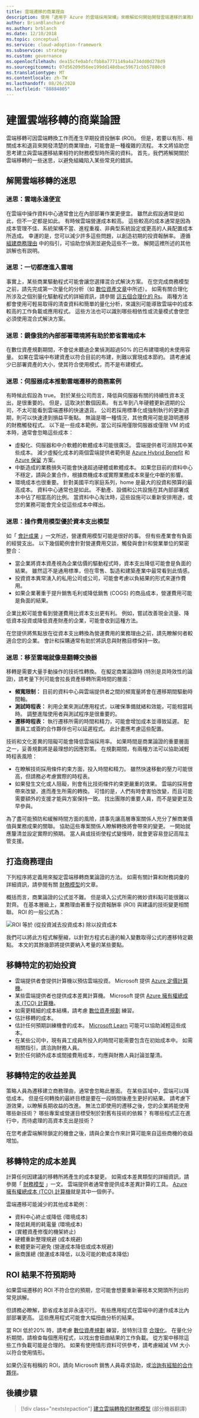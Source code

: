 ```yaml
---
title: 雲端遷移的商業理由
description: 使用「適用于 Azure 的雲端採用架構」來瞭解如何開始開發雲端遷移的業務理由。
author: BrianBlanchard
ms.author: brblanch
ms.date: 12/10/2018
ms.topic: conceptual
ms.service: cloud-adoption-framework
ms.subservice: strategy
ms.custom: governance
ms.openlocfilehash: dea15cfe0abfcfbb8a7771149a4a734dd0d278d9
ms.sourcegitcommit: 07d56209d56ee199dd148dbac59671cbb57880c0
ms.translationtype: MT
ms.contentlocale: zh-TW
ms.lasthandoff: 08/26/2020
ms.locfileid: "88884805"
---
```

# <a name="build-a-business-justification-for-cloud-migration"></a>建置雲端移轉的商業論證

雲端移轉可因雲端轉換工作而產生早期投資投酬率 (ROI)。 但是，若要以有形、相關成本和退貨來開發清楚的商業理由，可能會是一種複雜的流程。 本文將協助您思考建立與雲端遷移結果相符的財務模型時所需的資料。 首先，我們將解開關於雲端移轉的一些迷思，以避免組織陷入某些常見的錯誤。

## <a name="dispelling-cloud-migration-myths"></a>解開雲端移轉的迷思

### <a name="myth-the-cloud-is-always-cheaper"></a>迷思：雲端永遠便宜

在雲端中操作資料中心通常會比在內部部署作業更便宜。 雖然此假設通常是如此，但不一定都是如此。 有時候雲端營運成本較高。 這些較高的成本通常是因為成本管理不佳、系統架構不當、進程重複、非典型系統設定或更高的人員配置成本所造成。 幸運的是，您可以減少許多這些問題，以創造初期的投資報酬率。 遵循 [組建商務理由](#build-the-business-justification) 中的指引，可協助您偵測並避免這些不一致。 解開這裡所述的其他誤解也有説明。

### <a name="myth-everything-should-go-into-the-cloud"></a>迷思：一切都應進入雲端

事實上，某些商業驅動程式可能會讓您選擇混合式解決方案。 在您完成商務模型之前，請先完成第一次量化的分析（如 [數位資產文章](../digital-estate/5-rs-of-rationalization.md)中所述）。 如需有關合理化所涉及之個別量化驅動程式的詳細資訊，請參閱 [這五個合理化的 Rs](../digital-estate/5-rs-of-rationalization.md)。 兩種方法都會使用可輕易取得的清查資料和簡單的量化分析，來識別可能導致雲端中的成本較高的工作負載或應用程式。 這些方法也可以識別哪些相依性或流量模式會使您必須使用混合式解決方案。

### <a name="myth-mirroring-my-on-premises-environment-will-help-me-save-money-in-the-cloud"></a>迷思：鏡像我的內部部署環境將有助於節省雲端成本

在數位資產規劃期間，不會從未聽過企業偵測超過50% 的已布建環境的未使用容量。 如果在雲端中布建資產以符合目前的布建，則難以實現成本節約。 請考慮減少已部署資產的大小，使其符合使用模式，而不是布建模式。

### <a name="myth-server-costs-drive-business-cases-for-cloud-migration"></a>迷思：伺服器成本推動雲端遷移的商務案例

有時候此假設為 true。 對於某些公司而言，降低與伺服器有關的持續性資本支出，是很重要的。 但是，這取決於數個因素。 有五年到八年硬體更新週期的公司，不太可能看到雲端遷移的快速退貨。 公司若採用標準化或強制執行的更新週期，則可以快速達到損益平衡點。 無論是哪一種情況，其他費用可能是證明遷移的財務觸發程式。 以下是一些成本範例，當公司採用僅限伺服器或僅限 VM 的成本時，通常會忽略這些成本：

- 虛擬化、伺服器和中介軟體的軟體成本可能很廣泛。 雲端提供者可消除其中某些成本。 減少虛擬化成本的兩個雲端提供者範例是 [Azure Hybrid Benefit](https://azure.microsoft.com/pricing/hybrid-benefit/#services) 和 [Azure 保留](https://azure.microsoft.com/reservations) 方案。
- 中斷造成的業務損失可能會快速超過硬體或軟體成本。 如果您目前的資料中心不穩定，請與企業合作，根據商機成本或實際業務成本來量化中斷的影響。
- 環境成本也很重要。 針對美國平均家庭系列，home 是最大的投資和預算的最高成本。 資料中心通常也是如此。 不動產、設備和公共設施在其內部部署成本中佔了相當高的比例。 當資料中心淘汰時，這些設施可以重新安排用途，或您的業務可能會完全從這些成本中釋出。

### <a name="myth-an-operating-expense-model-is-better-than-a-capital-expense-model"></a>迷思：操作費用模型優於資本支出模型

如「 [會計成果](./business-outcomes/fiscal-outcomes.md) 」一文所述，營運費用模型可能是很好的事。 但有些產業會有負面的經營支出。 以下幾個範例會針對營運費用交談，觸發與會計和營業單位的緊密整合：

- 當企業將資本資產視為企業估價的驅動程式時，資本支出降低可能會是負面的結果。 雖然這不是通用標準，但在零售、製造和建築產業中最常看到此情感。
- 投資資本異常湧入的私用公司或公司，可能會考慮以負結果的形式來運作費用。
- 如果企業著重于提升銷售毛利或降低銷售 (COGS) 的商品成本，營運費用可能是負面的結果。

企業比較可能會看到營運費用比資本支出更有利。 例如，嘗試改善現金流量、降低資本投資或降低資產財產的企業，可能會收到這種方法。

在您提供將焦點放在從資本支出轉換為營運費用的業務理由之前，請先瞭解何者較適合您的企業。 會計和採購通常有助於將訊息與財務目標保持一致。

### <a name="myth-moving-to-the-cloud-is-like-flipping-a-switch"></a>迷思：移至雲端就像是翻轉交換器

移轉是需要大量手動操作的技術性轉換。 在擬定商業論證時 (特別是具時效性的論證)，請考量下列可能會拉長資產移轉所需時間的層面：

- **頻寬限制：** 目前的資料中心與雲端提供者之間的頻寬量將會在遷移期間驅動時間軸。
- **測試時程表：** 利用企業來測試應用程式，以確保準備就緒和效能，可能相當耗時。 調整進階使用者與測試程序是很重要的。
- **遷移時程表：** 執行遷移所需的時間和精力，可能會增加成本並導致延遲。 配置員工或簽約合作夥伴也可以延遲程式。 此計畫應考慮這些配置。

技術和文化差異的阻礙可能會降低雲端採用率。 如果時間是商業論證的重要層面之一，妥善規劃將是最理想的因應對策。 在規劃期間，有兩種方法可以協助減輕時程表風險：

- 在瞭解技術採用條件約束方面，投入時間和精力。 雖然快速移動的壓力可能很高，但請務必考慮實際的時程表。
- 如果發生文化或人阻礙，則會有比技術條件約束更嚴重的效果。 雲端的採用會帶來改變，進而產生所需的轉換。 可惜的是，人們有時會害怕改變，而且可能需要額外的支援才能與方案保持一致。 找出團隊的重要人員，而不是變更並及早參與。

為了盡可能預防和緩解時間方面的風險，請事先讓高層專案關係人充分了解商業價值與業務成果的關聯。 協助這些專案關係人瞭解轉換將會帶來的變更。 一開始就應釐清並設定實際的預期。 當人員或技術使程式變慢時，就會更容易登記高階主管支援。

## <a name="build-the-business-justification"></a>打造商務理由

下列程序將定義用來擬定雲端移轉商業論證的方法。 如需有關計算和財務詞彙的詳細資訊，請參閱有關 [財務模型](./financial-models.md)的文章。

概括而言，商業論證的公式並不難。 但是填入公式所需的微妙資料點可能很難以對齊。 在基本層級上，業務理由著重于投資報酬率 (ROI) 與建議的技術變更相關聯。 ROI 的一般公式為：

![ROI 等於 (從投資減去投資成本) 除以投資成本](../_images/strategy/formula-roi.png)

我們可以將此方程式解壓縮，以針對方程式右邊的輸入變數取得公式的遷移特定觀點。 本文的其餘幾節將提供要納入考量的某些要點。

## <a name="migration-specific-initial-investment"></a>移轉特定的初始投資

- 雲端提供者會提供計算機以預估雲端投資。 Microsoft 提供 [Azure 定價計算機](https://azure.microsoft.com/pricing/calculator)。
- 某些雲端提供者也提供成本差異計算機。 Microsoft 提供 [Azure 擁有權總成本 (TCO) 計算機](https://azure.microsoft.com/pricing/tco/calculator)。
- 如需更精細的成本結構，請考慮 [數位資產規劃](../digital-estate/index.md) 練習。
- 估計移轉的成本。
- 估計任何預期訓練機會的成本。 [Microsoft Learn](/learn) 可能可以協助減輕這些成本。
- 在某些公司中，現有員工成員所投入的時間可能需要包含在初始成本中。 如需相關指引，請洽詢財務人員。
- 對於任何額外成本或間接費用成本，均應與財務人員討論並釐清。

## <a name="migration-specific-revenue-deltas"></a>移轉特定的收益差異

策略人員為遷移建立商務理由，通常會忽略此層面。 在某些區域中，雲端可以降低成本。 但是任何轉換的最終目標是要在一段時間後產生更好的結果。 請考慮下游效果，以瞭解長期收益的改進。 無法立即使用的遷移之後，您的企業將能使用哪些新技術？ 哪些專案或營運目標受制於對舊有技術的依賴？ 有哪些程式正在進行中，而待處理的高資本支出是技術？

在您考慮雲端解除鎖定的機會之後，請與企業合作來計算可能來自這些商機的收益增加。

## <a name="migration-specific-cost-deltas"></a>移轉特定的成本差異

計算任何因建議的移轉所將產生的成本變更。 如需成本差異類型的詳細資訊，請參閱「 [財務模型](./financial-models.md) 」一文。 雲端提供者通常會提供成本差異計算的工具。 [Azure 擁有權總成本 (TCO) 計算機](https://azure.microsoft.com/pricing/tco/calculator)就是其中一個例子。

雲端遷移可能減少的其他成本範例：

- 資料中心終止或降低 (環境成本) 
- 降低耗用的耗電量 (環境成本) 
-  (實體資產修復的機架終止) 
- 硬體重新整理規避 (成本規避) 
- 軟體更新可避免 (營運成本降低或成本規避) 
- 廠商匯總 (營運成本降低，以及可能的軟成本降低) 

## <a name="when-roi-results-are-surprising"></a>ROI 結果不符預期時

如果雲端遷移的 ROI 不符合您的預期，您可能會想要重新審視本文開頭所列出的常見誤解。

但請務必瞭解，節省成本並非永遠可行。 有些應用程式在雲端中的運作成本比內部部署更高。 這些應用程式可能會大幅扭曲分析的結果。

當 ROI 低於20% 時，請考慮 [數位資產規劃](../digital-estate/index.md) 練習，並特別注意 [合理化](../digital-estate/rationalize.md)。 在量化分析期間，請檢查每個應用程式，以找出會扭曲結果的工作負載。 從方案中移除這些工作負載可能是合理的。 如果有使用情形資料可供參考，請考慮縮減 VM 大小以符合使用情形。

如果仍沒有相稱的 ROI，請向 Microsoft 銷售人員尋求協助，或[洽詢有經驗的合作夥伴](https://azure.microsoft.com/migration/support)。

## <a name="next-steps"></a>後續步驟

> [!div class="nextstepaction"]
> [建立雲端轉換的財務模型](./financial-models.md) \(部分機器翻譯\)
